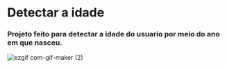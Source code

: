 # Detectar a idade
 ### Projeto feito para detectar a idade do usuario por meio do ano em que nasceu.
 
 ![ezgif com-gif-maker (2)](https://user-images.githubusercontent.com/95317866/160871343-d738fbdb-13cc-4a28-b8b6-c25d7db78136.gif)

